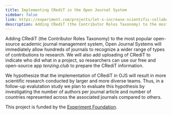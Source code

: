 ```yaml
---
title: Implementing CRediT in the Open Journal System
sidebar: false
link: https://experiment.com/projects/let-s-increase-scientific-collaboration-by-giving-scientists-the-credit-they-deserve
description: Adding CRediT (the Contributor Roles Taxonomy) to the most popular open-source academic journal management system, Open Journal Systems.
---
```


Adding CRediT (the Contributor Roles Taxonomy) to the most popular open-source academic journal management system, Open Journal Systems will immediately allow hundreds of journals to recognize a wider range of types of contributions to research. We will also add uploading of CRediT to indicate who did what in a project, so researchers can use our free and open-source app _tenzing.club_ to prepare the CRediT information.

We hypothesize that the implementation of CRediT in OJS will result in more scientific research conducted by larger and more diverse teams. Thus, in a follow-up evalutation study we plan to evaluate this hypothesis by investigating the number of authors per journal article and number of countries represented across the associated journals compared to others. 

This project is funded by the [Experiment Foundation](https://www.experiment.foundation/).